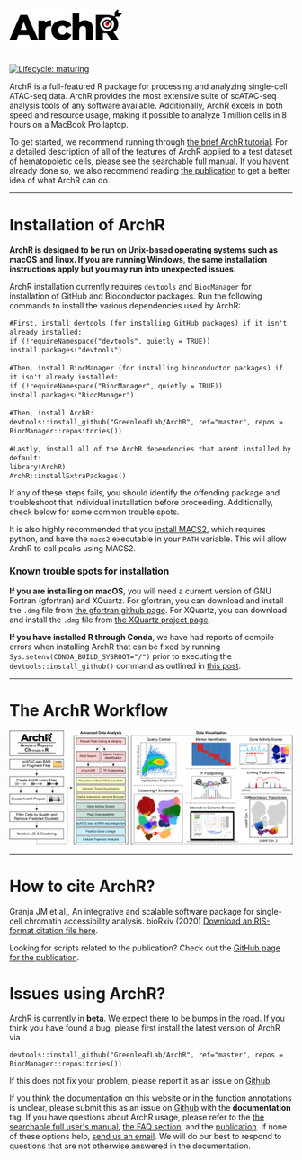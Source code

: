 # <img src="man/figures/ArchR_Logo_Integrated.png" alt="" width="200" >

[![Lifecycle: maturing](https://img.shields.io/badge/lifecycle-maturing-blue.svg)](https://www.tidyverse.org/lifecycle/#maturing)

ArchR is a full-featured R package for processing and analyzing single-cell ATAC-seq data. ArchR provides the most extensive suite of scATAC-seq analysis tools of any software available. Additionally, ArchR excels in both speed and resource usage, making it possible to analyze 1 million cells in 8 hours on a MacBook Pro laptop.

To get started, we recommend running through [the brief ArchR tutorial](articles/Articles/tutorial.html). For a detailed description of all of the features of ArchR applied to a test dataset of hematopoietic cells, please see the searchable [full manual](bookdown/index.html). If you havent already done so, we also recommend reading [the publication]() to get a better idea of what ArchR can do.

<hr>

# Installation of ArchR

__ArchR is designed to be run on Unix-based operating systems such as macOS and linux. If you are running Windows, the same installation instructions apply but you may run into unexpected issues.__

ArchR installation currently requires `devtools` and `BiocManager` for installation of GitHub and Bioconductor packages. Run the following commands to install the various dependencies used by ArchR:

```{r}
#First, install devtools (for installing GitHub packages) if it isn't already installed:
if (!requireNamespace("devtools", quietly = TRUE)) install.packages("devtools")

#Then, install BiocManager (for installing bioconductor packages) if it isn't already installed:
if (!requireNamespace("BiocManager", quietly = TRUE)) install.packages("BiocManager")

#Then, install ArchR:
devtools::install_github("GreenleafLab/ArchR", ref="master", repos = BiocManager::repositories())

#Lastly, install all of the ArchR dependencies that arent installed by default:
library(ArchR)
ArchR::installExtraPackages()
```
If any of these steps fails, you should identify the offending package and troubleshoot that individual installation before proceeding. Additionally, check below for some common trouble spots.

It is also highly recommended that you [install MACS2](https://github.com/taoliu/MACS/blob/master/INSTALL.md), which requires python, and have the `macs2` executable in your `PATH` variable. This will allow ArchR to call peaks using MACS2.

### Known trouble spots for installation
__If you are installing on macOS__, you will need a current version of GNU Fortran (gfortran) and XQuartz. For gfortran, you can download and install the `.dmg` file from [the gfortran github page](https://github.com/fxcoudert/gfortran-for-macOS/releases). For XQuartz, you can download and install the `.dmg` file from [the XQuartz project page](https://www.xquartz.org/).

__If you have installed R through Conda__, we have had reports of compile errors when installing ArchR that can be fixed by running `Sys.setenv(CONDA_BUILD_SYSROOT="/")` prior to executing the `devtools::install_github()` command as outlined in [this post](https://stackoverflow.com/questions/53637414/conda-build-r-package-fails-at-c-compiler-issue-on-macos-mojave).

<hr>

# The ArchR Workflow

<img src="man/figures/ArchR_Workflow_Horizontal.png" alt="">

<hr>

# How to cite ArchR?

Granja JM et al., An integrative and scalable software package for single-cell chromatin accessibility analysis. bioRxiv (2020)
[Download an RIS-format citation file here]().

Looking for scripts related to the publication? Check out the [GitHub page for the publication](https://github.com/GreenleafLab/ArchR_2020).

# Issues using ArchR?

ArchR is currently in __beta__. We expect there to be bumps in the road. If you think you have found a bug, please first install the latest version of ArchR via
```{r}
devtools::install_github("GreenleafLab/ArchR", ref="master", repos = BiocManager::repositories())
```
If this does not fix your problem, please report it as an issue on [Github](https://github.com/GreenleafLab/ArchR/issues).

If you think the documentation on this website or in the function annotations is unclear, please submit this as an issue on [Github](https://github.com/GreenleafLab/ArchR/issues) with the __documentation__ tag. If you have questions about ArchR usage, please refer to the [the searchable full user's manual](bookdown/index.html), [the FAQ section](articles/faq.html), and the [publication](https://greenleaf.stanford.edu/assets/pdf/). If none of these options help, [send us an email](mailto:archr.devs@gmail.com). We will do our best to respond to questions that are not otherwise answered in the documentation.


